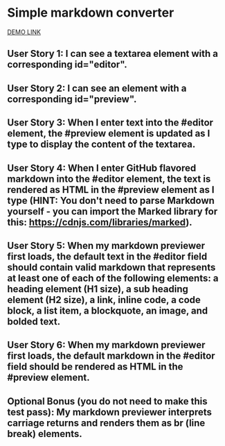 # Simple markdown converter

[DEMO LINK](https://vasyl-pavlenko.github.io/markdown-converter/)

## User Story 1: I can see a textarea element with a corresponding id="editor".

##  User Story 2: I can see an element with a corresponding id="preview".

## User Story 3: When I enter text into the #editor element, the #preview element is updated as I type to display the content of the textarea.

## User Story 4: When I enter GitHub flavored markdown into the #editor element, the text is rendered as HTML in the #preview element as I type (HINT: You don't need to parse Markdown yourself - you can import the Marked library for this: https://cdnjs.com/libraries/marked).

## User Story 5: When my markdown previewer first loads, the default text in the #editor field should contain valid markdown that represents at least one of each of the following elements: a heading element (H1 size), a sub heading element (H2 size), a link, inline code, a code block, a list item, a blockquote, an image, and bolded text.

## User Story 6: When my markdown previewer first loads, the default markdown in the #editor field should be rendered as HTML in the #preview element.

## Optional Bonus (you do not need to make this test pass): My markdown previewer interprets carriage returns and renders them as br (line break) elements.
